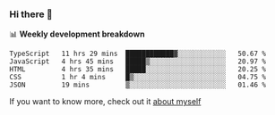 ### Hi there 👋

<!--
**HondryTravis/HondryTravis** is a ✨ _special_ ✨ repository because its `README.md` (this file) appears on your GitHub profile.

Here are some ideas to get you started:

- 🔭 I’m currently working on ...
- 🌱 I’m currently learning ...
- 👯 I’m looking to collaborate on ...
- 🤔 I’m looking for help with ...
- 💬 Ask me about ...
- 📫 How to reach me: ...
- 😄 Pronouns: ...
- ⚡ Fun fact: ...
-->

<!-- [![travis's github stats](https://github-readme-stats.vercel.app/api?username=HondryTravis)](https://github.com/anuraghazra/github-readme-stats)  -->
<!-- ![travis's github stats](https://github-readme-stats.anuraghazra1.vercel.app/api/top-langs/?username=HondryTravis&theme=nord&layout=compact) -->

📊 **Weekly development breakdown**

<!--START_SECTION:waka-->
```text
TypeScript   11 hrs 29 mins  ████████████▓░░░░░░░░░░░░   50.67 % 
JavaScript   4 hrs 45 mins   █████▒░░░░░░░░░░░░░░░░░░░   20.97 % 
HTML         4 hrs 35 mins   █████░░░░░░░░░░░░░░░░░░░░   20.25 % 
CSS          1 hr 4 mins     █▒░░░░░░░░░░░░░░░░░░░░░░░   04.75 % 
JSON         19 mins         ▒░░░░░░░░░░░░░░░░░░░░░░░░   01.46 % 
```
<!--END_SECTION:waka-->

If you want to know more, check out it [about myself](https://hondrytravis.github.io/)
